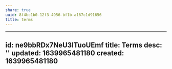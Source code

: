 ```yaml
---
share: true
uuid: 8f4bc1b0-12f3-4956-bf1b-a167c1d91656
title: terms
---
```

---
id: ne9bbRDx7NeU3lTuoUEmf
title: Terms
desc: ''
updated: 1639965481180
created: 1639965481180
---